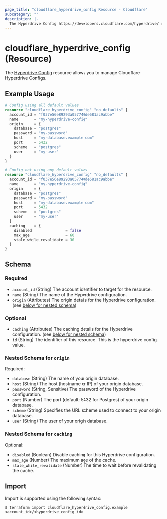 ```yaml
---
page_title: "cloudflare_hyperdrive_config Resource - Cloudflare"
subcategory: ""
description: |-
  The Hyperdrive Config https://developers.cloudflare.com/hyperdrive/ resource allows you to manage Cloudflare Hyperdrive Configs.
---
```


# cloudflare_hyperdrive_config (Resource)

The [Hyperdrive Config](https://developers.cloudflare.com/hyperdrive/) resource allows you to manage Cloudflare Hyperdrive Configs.

## Example Usage

```terraform
# Config using all default values
resource "cloudflare_hyperdrive_config" "no_defaults" {
  account_id = "f037e56e89293a057740de681ac9abbe"
  name       = "my-hyperdrive-config"
  origin     = {
    database = "postgres"
    password = "my-password"
    host     = "my-database.example.com"
    port     = 5432
    scheme   = "postgres"
    user     = "my-user"
  }
}

# Config not using any default values
resource "cloudflare_hyperdrive_config" "no_defaults" {
  account_id = "f037e56e89293a057740de681ac9abbe"
  name       = "my-hyperdrive-config"
  origin     = {
    database = "postgres"
    password = "my-password"
    host     = "my-database.example.com"
    port     = 5432
    scheme   = "postgres"
    user     = "my-user"
  }
  caching    = {
    disabled               = false
    max_age                = 60
    stale_while_revalidate = 30
  }
}
```
<!-- schema generated by tfplugindocs -->
## Schema

### Required

- `account_id` (String) The account identifier to target for the resource.
- `name` (String) The name of the Hyperdrive configuration.
- `origin` (Attributes) The origin details for the Hyperdrive configuration. (see [below for nested schema](#nestedatt--origin))

### Optional

- `caching` (Attributes) The caching details for the Hyperdrive configuration. (see [below for nested schema](#nestedatt--caching))
- `id` (String) The identifier of this resource. This is the hyperdrive config value.

<a id="nestedatt--origin"></a>
### Nested Schema for `origin`

Required:

- `database` (String) The name of your origin database.
- `host` (String) The host (hostname or IP) of your origin database.
- `password` (String, Sensitive) The password of the Hyperdrive configuration.
- `port` (Number) The port (default: 5432 for Postgres) of your origin database.
- `scheme` (String) Specifies the URL scheme used to connect to your origin database.
- `user` (String) The user of your origin database.


<a id="nestedatt--caching"></a>
### Nested Schema for `caching`

Optional:

- `disabled` (Boolean) Disable caching for this Hyperdrive configuration.
- `max_age` (Number) The maximum age of the cache.
- `stale_while_revalidate` (Number) The time to wait before revalidating the cache.

## Import

Import is supported using the following syntax:

```shell
$ terraform import cloudflare_hyperdrive_config.example <account_id>/<hyperdrive_config_id>
```
